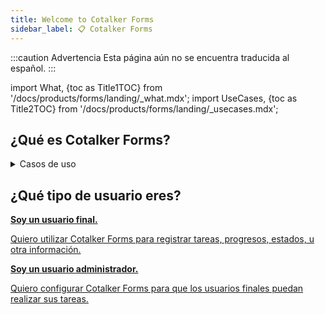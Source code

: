 ```yaml
---
title: Welcome to Cotalker Forms
sidebar_label: 📋 Cotalker Forms
---
```


:::caution Advertencia
Esta página aún no se encuentra traducida al español.
:::

import What, {toc as Title1TOC} from '/docs/products/forms/landing/_what.mdx'; 
import UseCases, {toc as Title2TOC} from '/docs/products/forms/landing/_usecases.mdx'; 


## ¿Qué es Cotalker Forms?

<What/>

<details>
<summary>Casos de uso</summary>
<div>
<UseCases/>
</div>
</details>


## ¿Qué tipo de usuario eres?

<div className="col col--12 margin-bottom--lg">
<a className="card2 padding--lg cardContainer_qNfC" href="/docs/products/workflows/budget_management/related-product/cm/overview">

<span className="hero__subtitle"><b>Soy un usuario final.</b></span> 

Quiero utilizar Cotalker Forms para registrar tareas, progresos, estados, u otra información.

</a>
</div>

<div className="col col--12 margin-bottom--lg">
<a className="card2 padding--lg cardContainer_qNfC" href="/docs/products/workflows/budget_management/related-product/cm/overview">

<span className="hero__subtitle"><b>Soy un usuario administrador.</b></span> 

Quiero configurar Cotalker Forms para que los usuarios finales puedan realizar sus tareas.

</a>
</div>








